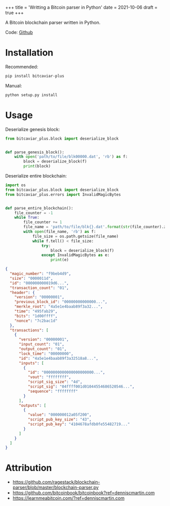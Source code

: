 +++
title = 'Writting a Bitcoin parser in Python'
date = 2021-10-06
draft = true
+++

A Bitcoin blockchain parser written in Python.

Code: [Github](https://github.com/denniscmartin/bitcaviar-plus)

# Installation

Recommended:

```bash
pip install bitcaviar-plus
```

Manual:

```bash
python setup.py install
```

# Usage

Deserialize genesis block:

```python
from bitcaviar_plus.block import deserialize_block


def parse_genesis_block():
    with open('path/to/file/blk00000.dat', 'rb') as f:
        block = deserialize_block(f)
        print(block)
```

Deserialize entire blockchain:

```python
import os
from bitcaviar_plus.block import deserialize_block
from bitcaviar_plus.errors import InvalidMagicBytes


def parse_entire_blockchain():
    file_counter = -1
    while True:
        file_counter += 1
        file_name = 'path/to/file/blk{}.dat'.format(str(file_counter).zfill(5))
        with open(file_name, 'rb') as f:
            file_size = os.path.getsize(file_name)
            while f.tell() < file_size:
                try:
                    block = deserialize_block(f)
                except InvalidMagicBytes as e:
                    print(e)
```

```json
{
  "magic_number": "f9beb4d9",
  "size": "0000011d",
  "id": "000000000019d6...",
  "transaction_count": "01",
  "header": {
    "version": "00000001",
    "previous_block_id": "00000000000000...",
    "merkle_root": "4a5e1e4baab89f3a32...",
    "time": "495fab29",
    "bits": "1d00ffff",
    "nonce": "7c2bac1d"
  },
  "transactions": [
    {
      "version": "00000001",
      "input_count": "01",
      "output_count": "01",
      "lock_time": "00000000",
      "id": "4a5e1e4baab89f3a32518a8...",
      "inputs": [
        {
          "id": "0000000000000000000000...",
          "vout": "ffffffff",
          "script_sig_size": "4d",
          "script_sig": "04ffff001d01044554686520546...",
          "sequence": "ffffffff"
        }
      ],
      "outputs": [
        {
          "value": "000000012a05f200",
          "script_pub_key_size": "43",
          "script_pub_key": "4104678afdb0fe55482719..."
        }
      ]
    }
  ]
}
```

# Attribution

- <https://github.com/ragestack/blockchain-parser/blob/master/blockchain-parser.py>
- <https://github.com/bitcoinbook/bitcoinbook?ref=denniscmartin.com>
- <https://learnmeabitcoin.com/?ref=denniscmartin.com>

